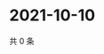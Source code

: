 # 2021-10-10

共 0 条

<!-- BEGIN WEIBO -->
<!-- 最后更新时间 Sun Oct 10 2021 00:19:44 GMT+0800 (China Standard Time) -->

<!-- END WEIBO -->

